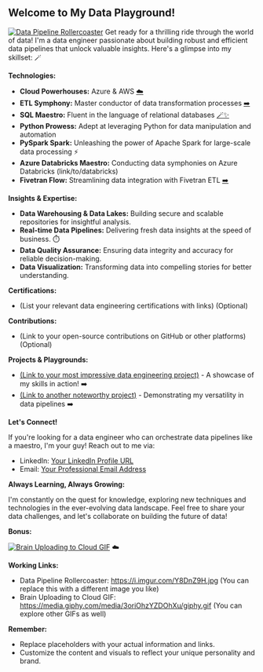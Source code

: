 ## Welcome to My Data Playground! 

[![Data Pipeline Rollercoaster](https://i.imgur.com/Y8DnZ9H.jpg)](link/to/data_pipeline_article)  Get ready for a thrilling ride through the world of data! I'm a data engineer passionate about building robust and efficient data pipelines that unlock valuable insights. Here's a glimpse into my skillset: 🪄

**Technologies:**

* **Cloud Powerhouses:** Azure & AWS   [☁️](link/to/azure) [](link/to/aws) 
* **ETL Symphony:** Master conductor of data transformation processes  [➡️](link/to/etl_article) 
* **SQL Maestro:** Fluent in the language of relational databases  [🪄✨](link/to/sql_tutorial) 
* **Python Prowess:** Adept at leveraging Python for data manipulation and automation [](link/to/python_tutorial)
* **PySpark Spark:** Unleashing the power of Apache Spark for large-scale data processing ⚡
* **Azure Databricks Maestro:** Conducting data symphonies on Azure Databricks  (link/to/databricks) 
* **Fivetran Flow:** Streamlining data integration with Fivetran ETL  [➡️](link/to/fivetran) 

**Insights & Expertise:**

* **Data Warehousing & Data Lakes:** Building secure and scalable repositories for insightful analysis. ️️
* **Real-time Data Pipelines:** Delivering fresh data insights at the speed of business. ⏱️
* **Data Quality Assurance:** Ensuring data integrity and accuracy for reliable decision-making.  ️
* **Data Visualization:** Transforming data into compelling stories for better understanding. ️️

**Certifications:**

* (List your relevant data engineering certifications with links) (Optional)

**Contributions:**

* (Link to your open-source contributions on GitHub or other platforms) (Optional)

**Projects & Playgrounds:**

* [(Link to your most impressive data engineering project)](link/to/project1) - A showcase of my skills in action! ➡️
* [(Link to another noteworthy project)](link/to/project2) - Demonstrating my versatility in data pipelines ️➡️️

**Let's Connect!**

If you're looking for a data engineer who can orchestrate data pipelines like a maestro, I'm your guy! Reach out to me via:

* LinkedIn: [Your LinkedIn Profile URL](link/to/linkedin)
* Email: [Your Professional Email Address](your_email@domain.com)

**Always Learning, Always Growing:**

I'm constantly on the quest for knowledge, exploring new techniques and technologies in the ever-evolving data landscape. Feel free to share your data challenges, and let's collaborate on building the future of data!  

**Bonus:**

[![Brain Uploading to Cloud GIF](https://media.giphy.com/media/3oriOhzYZDOhXu/giphy.gif)](link/to/data_future_article) ☁️ 

**Working Links:**

* Data Pipeline Rollercoaster: https://i.imgur.com/Y8DnZ9H.jpg (You can replace this with a different image you like)
* Brain Uploading to Cloud GIF: https://media.giphy.com/media/3oriOhzYZDOhXu/giphy.gif (You can explore other GIFs as well)

**Remember:**

* Replace placeholders with your actual information and links.
* Customize the content and visuals to reflect your unique personality and brand.
